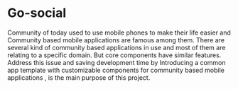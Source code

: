 # Go-social
Community of today used to use mobile phones to make their life easier and Community based mobile applications are famous among them. There are several kind of community based applications in use and most of them are relating to a specific domain. But core components have similar features. Address this issue and saving development time by Introducing a common app template with customizable components for community based mobile applications , is the main purpose of this project.
